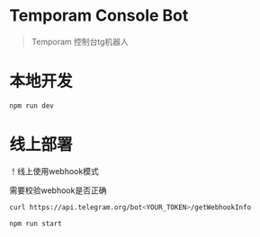 # Temporam Console Bot
> Temporam 控制台tg机器人


# 本地开发
```bash
npm run dev
```


# 线上部署
！线上使用webhook模式

需要校验webhook是否正确
```bash
curl https://api.telegram.org/bot<YOUR_TOKEN>/getWebhookInfo
```

```bash
npm run start
```
